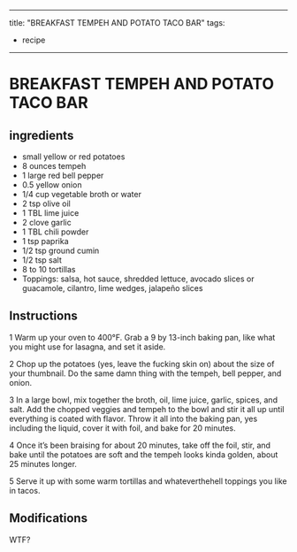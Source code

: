 
---
title: "BREAKFAST TEMPEH AND POTATO TACO BAR"
tags:
  - recipe
---
# BREAKFAST TEMPEH AND POTATO TACO BAR



## ingredients
* small yellow or red potatoes 
* 8 ounces tempeh 
* 1 large red bell pepper 
* 0.5 yellow onion 
* 1/4 cup vegetable broth or water 
* 2 tsp olive oil 
* 1 TBL lime juice 
* 2 clove garlic 
* 1 TBL chili powder 
* 1 tsp paprika 
* 1/2 tsp ground cumin 
* 1/2 tsp salt 
* 8 to 10 tortillas 
* Toppings: salsa, hot sauce, shredded lettuce, avocado slices or guacamole, cilantro, lime wedges, jalapeño slices 



## Instructions
1 Warm up your oven to 400°F. Grab a 9 by 13-inch baking pan, like what you might use for lasagna, and set it aside.

2 Chop up the potatoes (yes, leave the fucking skin on) about the size of your thumbnail. Do the same damn thing with the tempeh, bell pepper, and onion.

3 In a large bowl, mix together the broth, oil, lime juice, garlic, spices, and salt. Add the chopped veggies and tempeh to the bowl and stir it all up until everything is coated with flavor. Throw it all into the baking pan, yes including the liquid, cover it with foil, and bake for 20 minutes.

4 Once it’s been braising for about 20 minutes, take off the foil, stir, and bake until the potatoes are soft and the tempeh looks kinda golden, about 25 minutes longer.

5 Serve it up with some warm tortillas and whateverthehell toppings you like in tacos.



## Modifications
WTF?




